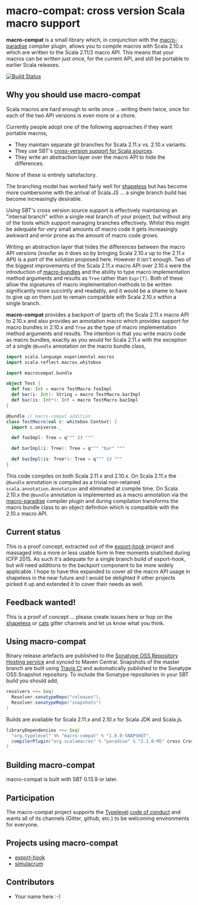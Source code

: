 # macro-compat: cross version Scala macro support

**macro-compat** is a small library which, in conjunction with the [macro-paradise][macro-paradise] compiler plugin,
allows you to compile macros with Scala 2.10.x which are written to the Scala 2.11/2 macro API. This means that your
macros can be written just once, for the current API, and still be portable to earlier Scala releases.

[![Build Status](https://api.travis-ci.org/milessabin/macro-compat.png?branch=master)](https://travis-ci.org/milessabin/macro-compat)

## Why you should use macro-compat

Scala macros are hard enough to write once ... writing them twice, once for each of the two API versions is even more
or a chore.

Currently people adopt one of the following approaches if they want portable macros,

+ They maintain separate git branches for Scala 2.11.x vs. 2.10.x variants.
+ They use SBT's [cross-version support for Scala sources][sbt-cross].
+ They write an abstraction layer over the macro API to hide the differences.

None of these is entirely satisfactory.

The branching model has worked fairly well for [shapeless][shapeless] but has become more cumbersome with the arrival
of Scala.JS ... a single branch build has become increasingly desirable.

Using SBT's cross version source support is effectively maintaining an "internal branch" within a single real branch
of your project, but without any of the tools which support managing branches effectively. Whilst this might be
adequate for very small amounts of macro code it gets increasingly awkward and error prone as the amount of macro code
grows.

Writing an abstraction layer that hides the differences between the macro API versions (insofar as it does so by
bringing Scala 2.10.x up to the 2.11.x API) is a _part_ of the solution proposed here. However it isn't enough. Two of
the biggest improvements of the Scala 2.11.x macro API over 2.10.x were the introduction of
[macro-bundles][macro-bundles] and the ability to type macro implementation method arguments and results as `Tree`
rather than `Expr[T]`. Both of these allow the signatures of macro implementation methods to be written significantly
more succintly and readably, and it would be a shame to have to give up on them just to remain compatible with Scala
2.10.x within a single branch.

**macro-compat** provides a backport of (parts of) the Scala 2.11.x macro API to 2.10.x and also provides an
annotation macro which provides support for macro bundles in 2.10.x and `Tree` as the type of macro implementation
method arguments and results. The intention is that you write macro code as macro bundles, exactly as you would for
Scala 2.11.x with the exception of a single `@bundle` annotation on the macro bundle class,

```scala
import scala.language.experimental.macros
import scala.reflect.macros.whitebox

import macrocompat.bundle

object Test {
  def foo: Int = macro TestMacro.fooImpl
  def bar(i: Int): String = macro TestMacro.barImpl
  def baz(is: Int*): Int = macro TestMacro.bazImpl
}

@bundle // macro-compat addition
class TestMacro(val c: whitebox.Context) {
  import c.universe._

  def fooImpl: Tree = q""" 23 """

  def barImpl(i: Tree): Tree = q""" "bar" """

  def bazImpl(is: Tree*): Tree = q""" 13 """
}
```

This code compiles on both Scala 2.11.x and 2.10.x. On Scala 2.11.x the `@bundle` annotation is compiled as a trivial
non-retained `scala.annotation.Annotation` and eliminated at compile time. On Scala 2.10.x the `@bundle` annotation is
implemented as a macro annotation via the [macro-paradise][macro-paradise] compiler plugin and during compilation
transforms the macro bundle class to an object definition which is compatible with the 2.10.x macro API.

## Current status

This is a proof concept, extracted out of the [export-hook][export-hook] project and massaged into a more or less
usable form in free moments snatched during ICFP 2015. As such it's adequate for a single branch build of export-hook,
but will need additions to the backport component to be more widely applicable. I hope to have this expanded to
cover all the macro API usage in shapeless in the near future and I would be delighted if other projects picked it up
and extended it to cover their needs as well.

## Feedback wanted!

This is a proof of concept ... please create issues here or hop on the [shapeless][shapeless-gitter] or
[cats][cats-gitter] gitter channels and let us know what you think.

## Using macro-compat

Binary release artefacts are published to the [Sonatype OSS Repository Hosting service][sonatype] and synced to Maven
Central. Snapshots of the master branch are built using [Travis CI][ci] and automatically published to the Sonatype
OSS Snapshot repository. To include the Sonatype repositories in your SBT build you should add,

```scala
resolvers ++= Seq(
  Resolver.sonatypeRepo("releases"),
  Resolver.sonatypeRepo("snapshots")
)
```

Builds are available for Scala 2.11.x and 2.10.x for Scala JDK and Scala.js.

```scala
libraryDependencies ++= Seq(
  "org.typelevel" %% "macro-compat" % "1.0.0-SNAPSHOT",
  compilerPlugin("org.scalamacros" % "paradise" % "2.1.0-M5" cross CrossVersion.full)
)
```

## Building macro-compat

macro-compat is built with SBT 0.13.9 or later.

## Participation

The macro-compat project supports the [Typelevel][typelevel] [code of conduct][codeofconduct] and wants all of its
channels (Gitter, github, etc.) to be welcoming environments for everyone.

## Projects using macro-compat

+ [export-hook][export-hook]
+ [simulacrum][simulacrum]

## Contributors

+ Your name here :-)

[macro-paradise]: http://docs.scala-lang.org/overviews/macros/paradise.html
[sbt-cross]: http://www.scala-sbt.org/0.13/docs/sbt-0.13-Tech-Previews.html#Cross-version+support+for+Scala+sources
[shapeless]: https://github.com/milessabin/shapeless
[macro-bundles]: http://docs.scala-lang.org/overviews/macros/bundles.html
[export-hook]: https://github.com/milessabin/export-hook
[simulacrum]: https://github.com/mpilquist/simulacrum
[shapeless-gitter]: https://gitter.im/milessabin/shapeless
[cats-gitter]: https://gitter.im/non/cats
[typelevel]: http://typelevel.org/
[codeofconduct]: http://typelevel.org/conduct.html
[sonatype]: https://oss.sonatype.org/index.html#nexus-search;quick~macro-compat
[ci]: https://travis-ci.org/milessabin/macro-compat
